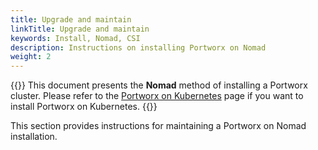 ```yaml
---
title: Upgrade and maintain
linkTitle: Upgrade and maintain 
keywords: Install, Nomad, CSI
description: Instructions on installing Portworx on Nomad
weight: 2
---
```


{{<info>}}
This document presents the **Nomad** method of installing a Portworx cluster. Please refer to the [Portworx on Kubernetes](/portworx-install-with-kubernetes/) page if you want to install Portworx on Kubernetes.
{{</info>}}

This section provides instructions for maintaining a Portworx on Nomad installation.
